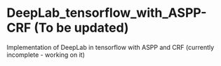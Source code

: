 # DeepLab_tensorflow_with_ASPP-CRF (To be updated)
Implementation of DeepLab in tensorflow with ASPP and CRF (currently incomplete - working on it)
